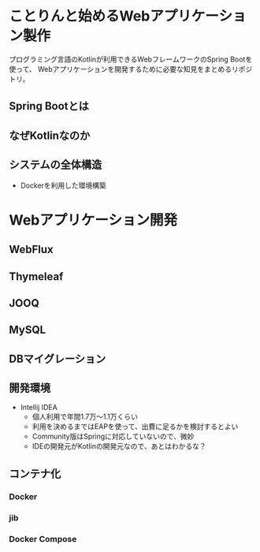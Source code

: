 # ことりんと始めるWebアプリケーション製作

プログラミング言語のKotlinが利用できるWebフレームワークのSpring Bootを使って、
Webアプリケーションを開発するために必要な知見をまとめるリポジトリ。


## Spring Bootとは


## なぜKotlinなのか


## システムの全体構造

- Dockerを利用した環境構築

# Webアプリケーション開発

## WebFlux

## Thymeleaf

## JOOQ

## MySQL

## DBマイグレーション

## 開発環境
- Intellij IDEA
  - 個人利用で年間1.7万〜1.1万くらい
  - 利用を決めるまではEAPを使って、出費に足るかを検討するとよい
  - Community版はSpringに対応していないので、微妙
  - IDEの開発元がKotlinの開発元なので、あとはわかるな？

## コンテナ化

### Docker

### jib



### Docker Compose
